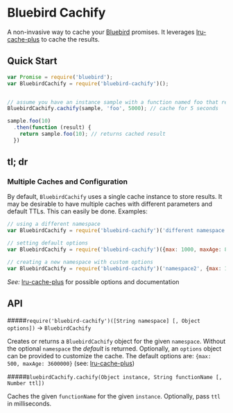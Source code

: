 Bluebird Cachify
=====================

A non-invasive way to cache your [Bluebird](https://www.npmjs.com/package/bluebird) promises. It leverages [lru-cache-plus](https://www.npmjs.com/package/lru-cache-plus) to cache the results.

## Quick Start

```javascript
var Promise = require('bluebird');
var BluebirdCachify = require('bluebird-cachify')();


// assume you have an instance sample with a function named foo that returns a promise 
BluebirdCachify.cachify(sample, 'foo', 5000); // cache for 5 seconds

sample.foo(10) 
  .then(function (result) {
    return sample.foo(10); // returns cached result
  })
```

## tl; dr

### Multiple Caches and Configuration
By default, `BluebirdCachify` uses a single cache instance to store results. It may be desirable to have multiple caches with different parameters and default TTLs. This can easily be done. Examples:

```javascript
// using a different namespace
var BluebirdCachify = require('bluebird-cachify')('different namespace');

// setting default options
var BluebirdCachify = require('bluebird-cachify')({max: 1000, maxAge: 8000});

// creating a new namespace with custom options
var BluebirdCachify = require('bluebird-cachify')('namespace2', {max: 1000, maxAge: 8000});
``` 

*See:* [lru-cache-plus](https://www.npmjs.com/package/lru-cache-plus) for possible options and documentation

## API

#####`require('bluebird-cachify')([String namespace] [, Object options])` -> `BluebirdCachify`

Creates or returns a `BluebirdCachify` object for the given `namespace`. Without the optional `namespace` the *default* is returned. Optionally, an `options` object can be provided to customize the cache. The default options are: `{max: 500, maxAge: 3600000}` (see: [lru-cache-plus](https://www.npmjs.com/package/lru-cache-plus))

#####`BluebirdCachify.cachify(Object instance, String functionName [, Number ttl])`

Caches the given `functionName` for the given `instance`. Optionally, pass `ttl` in milliseconds.
